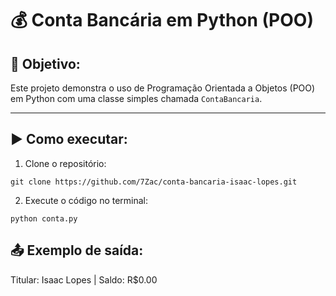 # 💰 Conta Bancária em Python (POO)

## 🎯 Objetivo:
Este projeto demonstra o uso de Programação Orientada a Objetos (POO) em Python com uma classe simples chamada `ContaBancaria`.

---

## ▶️ Como executar:

1. Clone o repositório:
```
git clone https://github.com/7Zac/conta-bancaria-isaac-lopes.git
```
2. Execute o código no terminal:
```
python conta.py
```
## 📤 Exemplo de saída:

Titular: Isaac Lopes | Saldo: R$0.00

